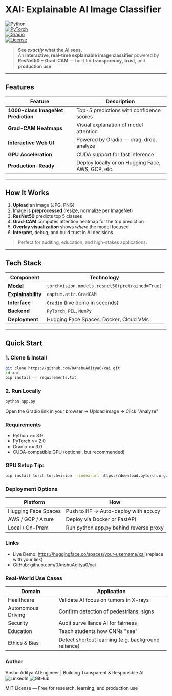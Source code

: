 # XAI: Explainable AI Image Classifier

[![Python](https://img.shields.io/badge/Python-3.9%2B-3776AB?style=flat&logo=python&logoColor=white)](https://www.python.org/)  
[![PyTorch](https://img.shields.io/badge/PyTorch-2.0%2B-EE4C2C?style=flat&logo=pytorch&logoColor=white)](https://pytorch.org/)  
[![Gradio](https://img.shields.io/badge/Gradio-Interface-4A90E2?style=flat&logo=gradio&logoColor=white)](https://gradio.app)  
[![License](https://img.shields.io/badge/License-MIT-4CAF50?style=flat&logo=github&logoColor=white)](LICENSE)

> **See *exactly* what the AI sees.**  
An **interactive, real-time explainable image classifier** powered by **ResNet50 + Grad-CAM** — built for **transparency**, **trust**, and **production use**.

---

## Features

| Feature | Description |
|-------|-------------|
| **1000-class ImageNet Prediction** | Top-5 predictions with confidence scores |
| **Grad-CAM Heatmaps** | Visual explanation of model attention |
| **Interactive Web UI** | Powered by Gradio — drag, drop, analyze |
| **GPU Acceleration** | CUDA support for fast inference |
| **Production-Ready** | Deploy locally or on Hugging Face, AWS, GCP, etc. |

---

## How It Works

1. **Upload** an image (JPG, PNG)  
2. Image is **preprocessed** (resize, normalize per ImageNet)  
3. **ResNet50** predicts top 5 classes  
4. **Grad-CAM** computes attention heatmap for the top prediction  
5. **Overlay visualization** shows *where* the model focused  
6. **Interpret**, debug, and build trust in AI decisions

> Perfect for auditing, education, and high-stakes applications.

---

## Tech Stack

| Component | Technology |
|---------|------------|
| **Model** | `torchvision.models.resnet50(pretrained=True)` |
| **Explainability** | `captum.attr.GradCAM` |
| **Interface** | `Gradio` (live demo in seconds) |
| **Backend** | `PyTorch`, `PIL`, `NumPy` |
| **Deployment** | Hugging Face Spaces, Docker, Cloud VMs |

---

## Quick Start

### 1. Clone & Install

```bash
git clone https://github.com/0AnshuAditya0/xai.git
cd xai
pip install -r requirements.txt
```

### 2. Run Locally

```bash
python app.py
```

Open the Gradio link in your browser → Upload image → Click "Analyze"

### Requirements

* Python >= 3.9
* PyTorch >= 2.0
* Gradio >= 3.0
* CUDA-compatible GPU (optional, but recommended)

### GPU Setup Tip:

```bash
pip install torch torchvision --index-url https://download.pytorch.org/whl/cu118
```

### Deployment Options

| Platform | How |
|----------|-----|
| Hugging Face Spaces | Push to HF → Auto-deploy with app.py |
| AWS / GCP / Azure | Deploy via Docker or FastAPI |
| Local / On-Prem | Run python app.py behind reverse proxy |

### Links

* Live Demo: https://huggingface.co/spaces/your-username/xai (replace with your link)
* GitHub: github.com/0AnshuAditya0/xai

### Real-World Use Cases

| Domain | Application |
|--------|-------------|
| Healthcare | Validate AI focus on tumors in X-rays |
| Autonomous Driving | Confirm detection of pedestrians, signs |
| Security | Audit surveillance AI for fairness |
| Education | Teach students how CNNs "see" |
| Ethics & Bias | Detect shortcut learning (e.g. background reliance) |

### Author

Anshu Aditya
AI Engineer | Building Transparent & Responsible AI
<img src="https://img.shields.io/badge/LinkedIn-Connect-blue?style=flat&logo=linkedin" alt="LinkedIn">
<img src="https://img.shields.io/badge/GitHub-Follow-black?style=flat&logo=github" alt="GitHub">

MIT License — Free for research, learning, and production use